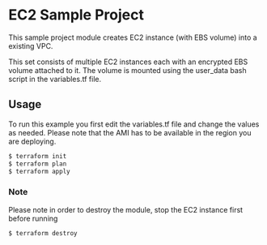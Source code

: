 # EC2 Sample Project

This sample project module creates EC2 instance (with EBS volume) into a existing VPC.

This set consists of multiple EC2 instances each with an encrypted EBS volume attached to it. The volume is mounted using the user_data bash script in the variables.tf file.

## Usage

To run this example you first edit the variables.tf file and change the values as needed. Please note that the AMI has to be available in the region you are deploying.

```bash
$ terraform init
$ terraform plan
$ terraform apply
```

### Note

Please note in order to destroy the module, stop the EC2 instance first before running 

```bash
$ terraform destroy
```